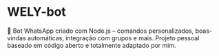 # WELY-bot
🤖 Bot WhatsApp criado com Node.js – comandos personalizados, boas-vindas automáticas, integração com grupos e mais. Projeto pessoal baseado em código aberto e totalmente adaptado por mim.
